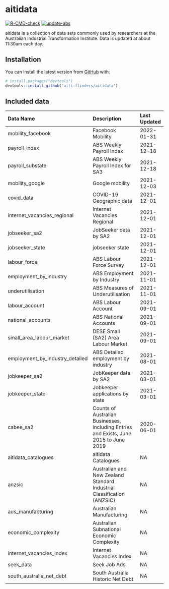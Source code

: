 
<!-- README.md is generated from README.Rmd. Please edit that file -->

# aitidata

<!-- badges: start -->

[![R-CMD-check](https://github.com/aiti-flinders/aitidata/actions/workflows/R-CMD-check.yaml/badge.svg)](https://github.com/aiti-flinders/aitidata/actions/workflows/R-CMD-check.yaml)
[![update-abs](https://github.com/aiti-flinders/aitidata/workflows/update-abs/badge.svg)](https://github.com/aiti-flinders/aitidata/actions)
<!-- badges: end -->

aitidata is a collection of data sets commonly used by researchers at
the Australian Industrial Transformation Institute. Data is updated at
about 11:30am each day.

## Installation

You can install the latest version from [GitHub](https://github.com/)
with:

``` r
# install.packages("devtools")
devtools::install_github("aiti-flinders/aitidata")
```

## Included data

| Data Name                          | Description                                                                           | Last Updated |
| :--------------------------------- | :------------------------------------------------------------------------------------ | :----------- |
| mobility\_facebook                 | Facebook Mobility                                                                     | 2022-01-31   |
| payroll\_index                     | ABS Weekly Payroll Index                                                              | 2021-12-18   |
| payroll\_substate                  | ABS Weekly Payroll Index for SA3                                                      | 2021-12-18   |
| mobility\_google                   | Google mobility                                                                       | 2021-12-03   |
| covid\_data                        | COVID-19 Geographic data                                                              | 2021-12-01   |
| internet\_vacancies\_regional      | Internet Vacancies Regional                                                           | 2021-12-01   |
| jobseeker\_sa2                     | JobSeeker data by SA2                                                                 | 2021-12-01   |
| jobseeker\_state                   | jobseeker state                                                                       | 2021-12-01   |
| labour\_force                      | ABS Labour Force Survey                                                               | 2021-12-01   |
| employment\_by\_industry           | ABS Employment by Industry                                                            | 2021-11-01   |
| underutilisation                   | ABS Measures of Underutilisation                                                      | 2021-11-01   |
| labour\_account                    | ABS Labour Account                                                                    | 2021-09-01   |
| national\_accounts                 | ABS National Accounts                                                                 | 2021-09-01   |
| small\_area\_labour\_market        | DESE Small (SA2) Area Labour Market                                                   | 2021-09-01   |
| employment\_by\_industry\_detailed | ABS Detailed employment by industry                                                   | 2021-08-01   |
| jobkeeper\_sa2                     | JobKeeper data by SA2                                                                 | 2021-03-01   |
| jobkeeper\_state                   | Jobkeeper applications by state                                                       | 2021-03-01   |
| cabee\_sa2                         | Counts of Australian Businesses, including Entries and Exists, June 2015 to June 2019 | 2020-06-01   |
| aitidata\_catalogues               | aitidata Catalogues                                                                   | NA           |
| anzsic                             | Australian and New Zealand Standard Industrial Classification (ANZSIC)                | NA           |
| aus\_manufacturing                 | Australian Manufacturing                                                              | NA           |
| economic\_complexity               | Australian Subnational Economic Complexity                                            | NA           |
| internet\_vacancies\_index         | Internet Vacancies Index                                                              | NA           |
| seek\_data                         | Seek Job Ads                                                                          | NA           |
| south\_australia\_net\_debt        | South Australia Historic Net Debt                                                     | NA           |
